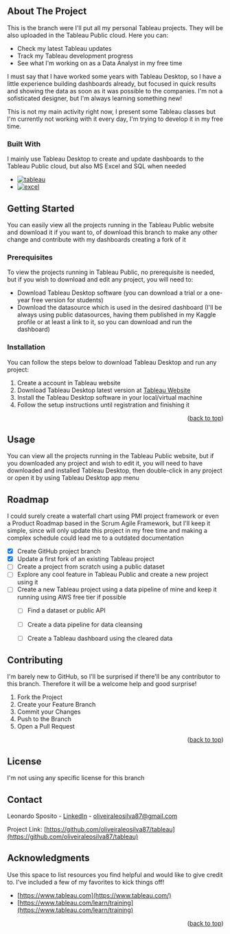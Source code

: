 <a name="readme-top"></a>

<!-- ABOUT THE PROJECT -->
## About The Project

<!-- colocar apontamento para imagem ou link aqui [![Product Name Screen Shot][product-screenshot]](https://example.com) -->

This is the branch were I'll put all my personal Tableau projects. They will be also uploaded in the Tableau Public cloud. Here you can:

* Check my latest Tableau updates
* Track my Tableau development progress
* See what I'm working on as a Data Analyst in my free time

I must say that I have worked some years with Tableau Desktop, so I have a little experience building dashboards already, but focused in quick results and showing the data as soon as it was possible to the companies. I'm not a sofisticated designer, but I'm always learning something new!

This is not my main activity right now, I present some Tableau classes but I'm currently not working with it every day, I'm trying to develop it in my free time.



### Built With

I mainly use Tableau Desktop to create and update dashboards to the Tableau Public cloud, but also MS Excel and SQL when needed

* [![tableau][tableau-badge]][tableau-url]
* [![excel][excel-badge]][excel-url]






<!-- GETTING STARTED -->
## Getting Started

You can easily view all the projects running in the Tableau Public website and download it if you want to, of download this branch to make any other change and contribute with my dashboards creating a fork of it

### Prerequisites

To view the projects running in Tableau Public, no prerequisite is needed, but if you wish to download and edit any project, you will need to:

* Download Tableau Desktop software (you can download a trial or a one-year free version for students)
* Download the datasource which is used in the desired dashboard (I'll be always using public datasources, having them published in my Kaggle profile or at least a link to it, so you can download and run the dashboard)

### Installation

You can follow the steps below to download Tableau Desktop and run any project:
1. Create a account in Tableau website
2. Download Tableau Desktop latest version at [Tableau Website](https://www.tableau.com/pt-br/products/desktop/download)
3. Install the Tableau Desktop software in your local/virtual machine
4. Follow the setup instructions until registration and finishing it

<p align="right">(<a href="#readme-top">back to top</a>)</p>




<!-- USAGE EXAMPLES -->
## Usage

You can view all the projects running in the Tableau Public website, but if you downloaded any project and wish to edit it, you will need to have downloaded and installed Tableau Desktop, then double-click in any project or open it by using Tableau Desktop app menu




<!-- ROADMAP -->
## Roadmap

I could surely create a waterfall chart using PMI project framework or even a Product Roadmap based in the Scrum Agile Framework, but I'll keep it simple, since will only update this project in my free time and making a complex schedule could lead me to a outdated documentation

- [x] Create GitHub project branch
- [x] Update a first fork of an existing Tableau project
- [ ] Create a project from scratch using a public dataset
- [ ] Explore any cool feature in Tableau Public and create a new project using it
- [ ] Create a new Tableau project using a data pipeline of mine and keep it running using AWS free tier if possible
    - [ ] Find a dataset or public API
    - [ ] Create a data pipeline for data cleansing
    - [ ] Create a Tableau dashboard using the cleared data





<!-- CONTRIBUTING -->
## Contributing

I'm barely new to GitHub, so I'll be surprised if there'll be any contributor to this branch. Therefore it will be a welcome help and good surprise!

1. Fork the Project
2. Create your Feature Branch 
3. Commit your Changes 
4. Push to the Branch
5. Open a Pull Request

<p align="right">(<a href="#readme-top">back to top</a>)</p>



<!-- LICENSE -->
## License

I'm not using any specific license for this branch


<!-- CONTACT -->
## Contact

Leonardo Sposito - [LinkedIn](https://www.linkedin.com/in/oliveiraleosilva87/) - oliveiraleosilva87@gmail.com

Project Link: [https://github.com/oliveiraleosilva87/tableau](https://github.com/oliveiraleosilva87/tableau)




<!-- ACKNOWLEDGMENTS -->
## Acknowledgments

Use this space to list resources you find helpful and would like to give credit to. I've included a few of my favorites to kick things off!

* [https://www.tableau.com](https://www.tableau.com/)
* [https://www.tableau.com/learn/training](https://www.tableau.com/learn/training)



<!-- MARKDOWN LINKS & IMAGES -->
[tableau-badge]: https://img.shields.io/badge/tableau-0769AD?style=for-the-badge&logo=tableau&logoColor=white
[tableau-url]: https://www.tableau.com/
[excel-badge]: https://img.shields.io/badge/ms_excel-1D6F42?style=for-the-badge&logo=ms_excel&logoColor=white
[excel-url]: https://www.microsoft.com/pt-br/microsoft-365/excel


<p align="right">(<a href="#readme-top">back to top</a>)</p>



